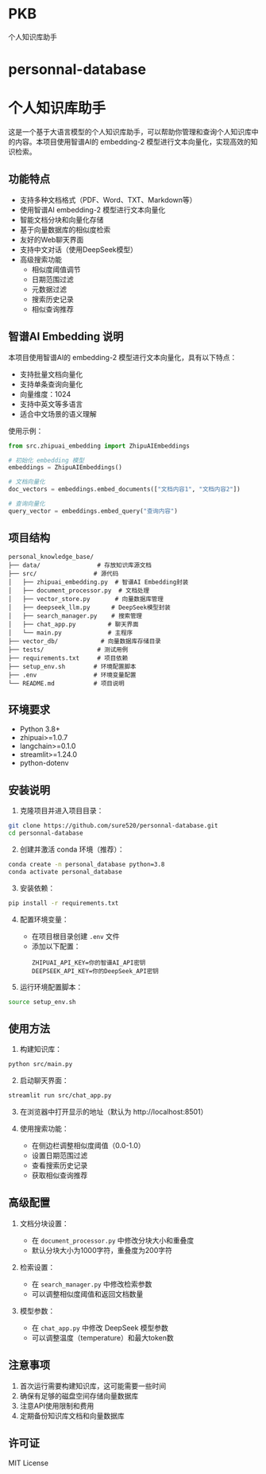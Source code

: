 # PKB
个人知识库助手
# personnal-database
# 个人知识库助手

这是一个基于大语言模型的个人知识库助手，可以帮助你管理和查询个人知识库中的内容。本项目使用智谱AI的 embedding-2 模型进行文本向量化，实现高效的知识检索。

## 功能特点

- 支持多种文档格式（PDF、Word、TXT、Markdown等）
- 使用智谱AI embedding-2 模型进行文本向量化
- 智能文档分块和向量化存储
- 基于向量数据库的相似度检索
- 友好的Web聊天界面
- 支持中文对话（使用DeepSeek模型）
- 高级搜索功能
  - 相似度阈值调节
  - 日期范围过滤
  - 元数据过滤
  - 搜索历史记录
  - 相似查询推荐

## 智谱AI Embedding 说明

本项目使用智谱AI的 embedding-2 模型进行文本向量化，具有以下特点：

- 支持批量文档向量化
- 支持单条查询向量化
- 向量维度：1024
- 支持中英文等多语言
- 适合中文场景的语义理解

使用示例：
```python
from src.zhipuai_embedding import ZhipuAIEmbeddings

# 初始化 embedding 模型
embeddings = ZhipuAIEmbeddings()

# 文档向量化
doc_vectors = embeddings.embed_documents(["文档内容1", "文档内容2"])

# 查询向量化
query_vector = embeddings.embed_query("查询内容")
```

## 项目结构

```
personal_knowledge_base/
├── data/                # 存放知识库源文档
├── src/                # 源代码
│   ├── zhipuai_embedding.py  # 智谱AI Embedding封装
│   ├── document_processor.py  # 文档处理
│   ├── vector_store.py       # 向量数据库管理
│   ├── deepseek_llm.py      # DeepSeek模型封装
│   ├── search_manager.py    # 搜索管理
│   ├── chat_app.py         # 聊天界面
│   └── main.py             # 主程序
├── vector_db/            # 向量数据库存储目录
├── tests/               # 测试用例
├── requirements.txt     # 项目依赖
├── setup_env.sh        # 环境配置脚本
├── .env                # 环境变量配置
└── README.md           # 项目说明
```

## 环境要求

- Python 3.8+
- zhipuai>=1.0.7
- langchain>=0.1.0
- streamlit>=1.24.0
- python-dotenv

## 安装说明

1. 克隆项目并进入项目目录：
```bash
git clone https://github.com/sure520/personnal-database.git
cd personnal-database
```

2. 创建并激活 conda 环境（推荐）：
```bash
conda create -n personal_database python=3.8
conda activate personal_database
```

3. 安装依赖：
```bash
pip install -r requirements.txt
```

4. 配置环境变量：
   - 在项目根目录创建 `.env` 文件
   - 添加以下配置：
     ```
     ZHIPUAI_API_KEY=你的智谱AI_API密钥
     DEEPSEEK_API_KEY=你的DeepSeek_API密钥
     ```

5. 运行环境配置脚本：
```bash
source setup_env.sh
```

## 使用方法

1. 构建知识库：
```bash
python src/main.py
```

2. 启动聊天界面：
```bash
streamlit run src/chat_app.py
```

3. 在浏览器中打开显示的地址（默认为 http://localhost:8501）

4. 使用搜索功能：
   - 在侧边栏调整相似度阈值（0.0-1.0）
   - 设置日期范围过滤
   - 查看搜索历史记录
   - 获取相似查询推荐

## 高级配置

1. 文档分块设置：
   - 在 `document_processor.py` 中修改分块大小和重叠度
   - 默认分块大小为1000字符，重叠度为200字符

2. 检索设置：
   - 在 `search_manager.py` 中修改检索参数
   - 可以调整相似度阈值和返回文档数量

3. 模型参数：
   - 在 `chat_app.py` 中修改 DeepSeek 模型参数
   - 可以调整温度（temperature）和最大token数

## 注意事项

1. 首次运行需要构建知识库，这可能需要一些时间
2. 确保有足够的磁盘空间存储向量数据库
3. 注意API使用限制和费用
4. 定期备份知识库文档和向量数据库

## 许可证

MIT License
